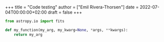 +++
title = "Code testing"
author = ["Emil Rivera-Thorsen"]
date = 2022-07-04T00:00:00+02:00
draft = false
+++

```python
from astropy.io import fits

def my_function(my_arg, my_kwarg=None, *args, **kwargs):
    return my_arg
```